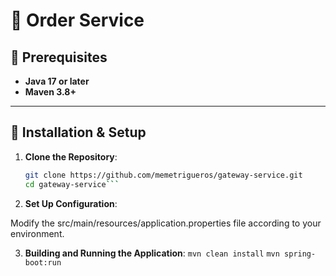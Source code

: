# 🚀 Order Service

## 📌 Prerequisites

- **Java 17 or later**
- **Maven 3.8+**

---

## 🚀 Installation & Setup

1. **Clone the Repository**:
   ```sh
   git clone https://github.com/memetrigueros/gateway-service.git
   cd gateway-service```

2. **Set Up Configuration**:

Modify the src/main/resources/application.properties file according to your environment.

3. **Building and Running the Application**:
   ```mvn clean install```
   ```mvn spring-boot:run```



